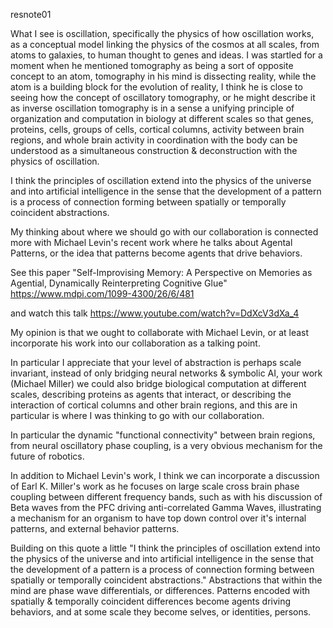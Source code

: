 resnote01

What I see is oscillation, specifically the physics of how oscillation works, as a conceptual model linking the physics of the cosmos at all scales, from atoms to galaxies, to human thought to genes and ideas. I was startled for a moment when he mentioned tomography as being a sort of opposite concept to an atom, tomography in his mind is dissecting reality, while the atom is a building block for the evolution of reality, I think he is close to seeing how the concept of oscillatory tomography, or he might describe it as inverse oscillation tomography is in a sense a unifying principle of organization and computation in biology at different scales so that genes, proteins, cells, groups of cells, cortical columns, activity between brain regions, and whole brain activity in coordination with the body can be understood as a simultaneous construction & deconstruction with the physics of oscillation.

I think the principles of oscillation extend into the physics of the universe and into artificial intelligence in the sense that the development of a pattern is a process of connection forming between spatially or temporally coincident abstractions.

My thinking about where we should go with our collaboration is connected more with Michael Levin's recent work where he talks about Agental Patterns, or the idea that patterns become agents that drive behaviors.

See this paper "Self-Improvising Memory: A Perspective on Memories as Agential, Dynamically Reinterpreting Cognitive Glue"
https://www.mdpi.com/1099-4300/26/6/481

and watch this talk https://www.youtube.com/watch?v=DdXcV3dXa_4

My opinion is that we ought to collaborate with Michael Levin, or at least incorporate his work into our collaboration as a talking point.

In particular I appreciate that your level of abstraction is perhaps scale invariant, instead of only bridging neural networks & symbolic AI, your work (Michael Miller) we could also bridge biological computation at different scales, describing proteins as agents that interact, or describing the interaction of cortical columns and other brain regions, and this are in particular is where I was thinking to go with our collaboration.

In particular the dynamic "functional connectivity" between brain regions, from neural oscillatory phase coupling, is a very obvious mechanism for the future of robotics.

In addition to Michael Levin's work, I think we can incorporate a discussion of Earl K. Miller's work as he focuses on large scale cross brain phase coupling between different frequency bands, such as with his discussion of Beta waves from the PFC driving anti-correlated Gamma Waves, illustrating a mechanism for an organism to have top down control over it's internal patterns, and external behavior patterns.

Building on this quote a little "I think the principles of oscillation extend into the physics of the universe and into artificial intelligence in the sense that the development of a pattern is a process of connection forming between spatially or temporally coincident abstractions." Abstractions that within the mind are phase wave differentials, or differences. Patterns encoded with spatially & temporally coincident differences become agents driving behaviors, and at some scale they become selves, or identities, persons. 

